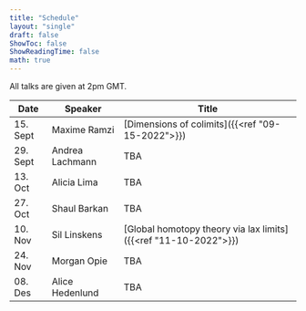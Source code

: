```yaml
---
title: "Schedule"
layout: "single"
draft: false
ShowToc: false
ShowReadingTime: false
math: true
---
```


All talks are given at 2pm GMT. 

|Date    |Speaker         |Title|
|--------|----------------|-----|
|15. Sept|Maxime Ramzi    |[Dimensions of colimits]({{<ref "09-15-2022">}})|
|29. Sept|Andrea Lachmann |TBA|
|13. Oct |Alicia Lima     |TBA|
|27. Oct |Shaul Barkan    |TBA|
|10. Nov |Sil Linskens    |[Global homotopy theory via lax limits]({{<ref "11-10-2022">}})|
|24. Nov |Morgan Opie     |TBA|
|08. Des |Alice Hedenlund |TBA|
